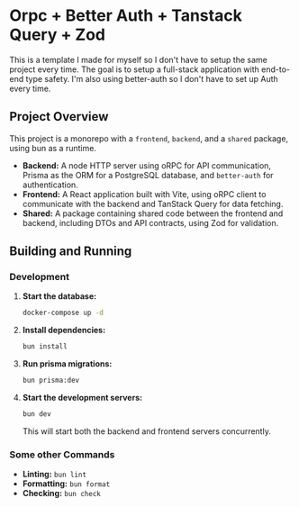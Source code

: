 # Orpc + Better Auth + Tanstack Query + Zod

This is a template I made for myself so I don't have to setup the same project every time. The goal is to setup a full-stack application with end-to-end type safety. I'm also using better-auth so I don't have to set up Auth every time.

## Project Overview

This project is a monorepo with a `frontend`, `backend`, and a `shared` package, using bun as a runtime.

- **Backend:** A node HTTP server using oRPC for API communication, Prisma as the ORM for a PostgreSQL database, and `better-auth` for authentication.
- **Frontend:** A React application built with Vite, using oRPC client to communicate with the backend and TanStack Query for data fetching.
- **Shared:** A package containing shared code between the frontend and backend, including DTOs and API contracts, using Zod for validation.

## Building and Running

### Development

1.  **Start the database:**
    ```bash
    docker-compose up -d
    ```
2.  **Install dependencies:**
    ```bash
    bun install
    ```
3.  **Run prisma migrations:**
    ```bash
    bun prisma:dev
    ```
4.  **Start the development servers:**
    ```bash
    bun dev
    ```
    This will start both the backend and frontend servers concurrently.

### Some other Commands

- **Linting:** `bun lint`
- **Formatting:** `bun format`
- **Checking:** `bun check`
